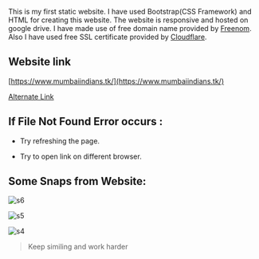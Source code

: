 This is my first static website.
I have used Bootstrap(CSS Framework) and HTML for creating this website. The website is responsive and hosted on google drive. I have made use of free domain name provided by [Freenom](https://www.freenom.com/en/index.html?lang=en).
Also I have used free SSL certificate provided by [Cloudflare](https://www.cloudflare.com/en-in/).
## Website link 
[https://www.mumbaiindians.tk/](https://www.mumbaiindians.tk/)

[Alternate Link](https://lbfc2vz0lly7mhm1j9obfa-on.drv.tw/www.mywebsite.com/)

## If File Not Found Error occurs :

- Try refreshing the page. 

- Try to open link on different browser.

## Some Snaps from Website:
![s6](https://user-images.githubusercontent.com/60403903/93383582-7542c080-f881-11ea-93ca-eabb850a67d1.png)

![s5](https://user-images.githubusercontent.com/60403903/93383592-7aa00b00-f881-11ea-91b8-bbb8e2fa1f6b.png)

![s4](https://user-images.githubusercontent.com/60403903/93383565-6e1bb280-f881-11ea-9b6f-b7856ce89d82.png)

>Keep similing and work harder
